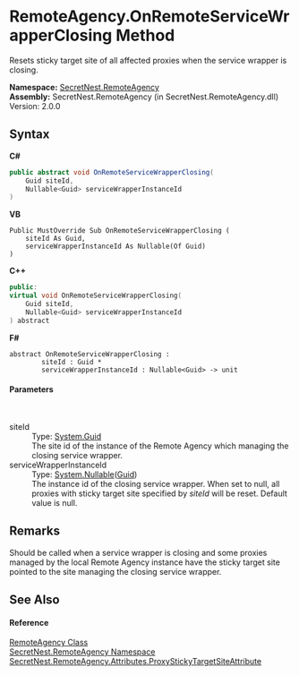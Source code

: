 # RemoteAgency.OnRemoteServiceWrapperClosing Method 
 

Resets sticky target site of all affected proxies when the service wrapper is closing.

**Namespace:**&nbsp;<a href="N_SecretNest_RemoteAgency">SecretNest.RemoteAgency</a><br />**Assembly:**&nbsp;SecretNest.RemoteAgency (in SecretNest.RemoteAgency.dll) Version: 2.0.0

## Syntax

**C#**<br />
``` C#
public abstract void OnRemoteServiceWrapperClosing(
	Guid siteId,
	Nullable<Guid> serviceWrapperInstanceId
)
```

**VB**<br />
``` VB
Public MustOverride Sub OnRemoteServiceWrapperClosing ( 
	siteId As Guid,
	serviceWrapperInstanceId As Nullable(Of Guid)
)
```

**C++**<br />
``` C++
public:
virtual void OnRemoteServiceWrapperClosing(
	Guid siteId, 
	Nullable<Guid> serviceWrapperInstanceId
) abstract
```

**F#**<br />
``` F#
abstract OnRemoteServiceWrapperClosing : 
        siteId : Guid * 
        serviceWrapperInstanceId : Nullable<Guid> -> unit 

```


#### Parameters
&nbsp;<dl><dt>siteId</dt><dd>Type: <a href="https://docs.microsoft.com/dotnet/api/system.guid" target="_blank">System.Guid</a><br />The site id of the instance of the Remote Agency which managing the closing service wrapper.</dd><dt>serviceWrapperInstanceId</dt><dd>Type: <a href="https://docs.microsoft.com/dotnet/api/system.nullable-1" target="_blank">System.Nullable</a>(<a href="https://docs.microsoft.com/dotnet/api/system.guid" target="_blank">Guid</a>)<br />The instance id of the closing service wrapper. When set to null, all proxies with sticky target site specified by *siteId* will be reset. Default value is null.</dd></dl>

## Remarks
Should be called when a service wrapper is closing and some proxies managed by the local Remote Agency instance have the sticky target site pointed to the site managing the closing service wrapper.

## See Also


#### Reference
<a href="T_SecretNest_RemoteAgency_RemoteAgency">RemoteAgency Class</a><br /><a href="N_SecretNest_RemoteAgency">SecretNest.RemoteAgency Namespace</a><br /><a href="T_SecretNest_RemoteAgency_Attributes_ProxyStickyTargetSiteAttribute">SecretNest.RemoteAgency.Attributes.ProxyStickyTargetSiteAttribute</a><br />